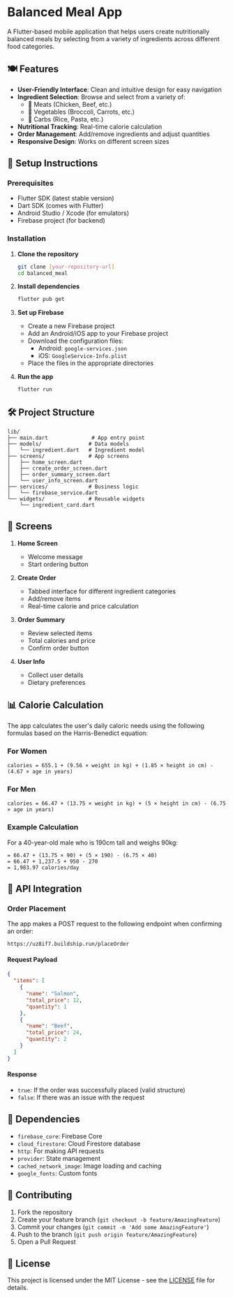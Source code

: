 # Balanced Meal App

A Flutter-based mobile application that helps users create nutritionally balanced meals by selecting from a variety of ingredients across different food categories.

## 🍽️ Features

- **User-Friendly Interface**: Clean and intuitive design for easy navigation
- **Ingredient Selection**: Browse and select from a variety of:
  - 🥩 Meats (Chicken, Beef, etc.)
  - 🥦 Vegetables (Broccoli, Carrots, etc.)
  - 🍚 Carbs (Rice, Pasta, etc.)
- **Nutritional Tracking**: Real-time calorie calculation
- **Order Management**: Add/remove ingredients and adjust quantities
- **Responsive Design**: Works on different screen sizes

## 🚀 Setup Instructions

### Prerequisites

- Flutter SDK (latest stable version)
- Dart SDK (comes with Flutter)
- Android Studio / Xcode (for emulators)
- Firebase project (for backend)

### Installation

1. **Clone the repository**
   ```bash
   git clone [your-repository-url]
   cd balanced_meal
   ```

2. **Install dependencies**
   ```bash
   flutter pub get
   ```

3. **Set up Firebase**
   - Create a new Firebase project
   - Add an Android/iOS app to your Firebase project
   - Download the configuration files:
     - Android: `google-services.json`
     - iOS: `GoogleService-Info.plist`
   - Place the files in the appropriate directories

4. **Run the app**
   ```bash
   flutter run
   ```

## 🛠️ Project Structure

```
lib/
├── main.dart              # App entry point
├── models/               # Data models
│   └── ingredient.dart   # Ingredient model
├── screens/              # App screens
│   ├── home_screen.dart
│   ├── create_order_screen.dart
│   ├── order_summary_screen.dart
│   └── user_info_screen.dart
├── services/             # Business logic
│   └── firebase_service.dart
└── widgets/              # Reusable widgets
    └── ingredient_card.dart
```

## 📱 Screens

1. **Home Screen**
   - Welcome message
   - Start ordering button

2. **Create Order**
   - Tabbed interface for different ingredient categories
   - Add/remove items
   - Real-time calorie and price calculation

3. **Order Summary**
   - Review selected items
   - Total calories and price
   - Confirm order button

4. **User Info**
   - Collect user details
   - Dietary preferences

## 📊 Calorie Calculation

The app calculates the user's daily caloric needs using the following formulas based on the Harris-Benedict equation:

### For Women
```
calories = 655.1 + (9.56 × weight in kg) + (1.85 × height in cm) - (4.67 × age in years)
```

### For Men
```
calories = 66.47 + (13.75 × weight in kg) + (5 × height in cm) - (6.75 × age in years)
```

### Example Calculation
For a 40-year-old male who is 190cm tall and weighs 90kg:
```
= 66.47 + (13.75 × 90) + (5 × 190) - (6.75 × 40)
= 66.47 + 1,237.5 + 950 - 270
= 1,983.97 calories/day
```

## 🔌 API Integration

### Order Placement

The app makes a POST request to the following endpoint when confirming an order:

```
https://uz8if7.buildship.run/placeOrder
```

#### Request Payload

```json
{
  "items": [
    {
      "name": "Salmon",
      "total_price": 12,
      "quantity": 1
    },
    {
      "name": "Beef",
      "total_price": 24,
      "quantity": 2
    }
  ]
}
```

#### Response

- `true`: If the order was successfully placed (valid structure)
- `false`: If there was an issue with the request

## 🔧 Dependencies

- `firebase_core`: Firebase Core
- `cloud_firestore`: Cloud Firestore database
- `http`: For making API requests
- `provider`: State management
- `cached_network_image`: Image loading and caching
- `google_fonts`: Custom fonts

## 🤝 Contributing

1. Fork the repository
2. Create your feature branch (`git checkout -b feature/AmazingFeature`)
3. Commit your changes (`git commit -m 'Add some AmazingFeature'`)
4. Push to the branch (`git push origin feature/AmazingFeature`)
5. Open a Pull Request

## 📄 License

This project is licensed under the MIT License - see the [LICENSE](LICENSE) file for details.
